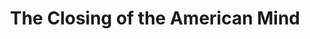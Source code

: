 ---
title: "The Closing of the American Mind"
slug: "the-closing-of-the-american-mind"
subtitle: ""
publisher: "Simon and Schuster"
published: "1988"
asin: "0671657151"
authors: 
  - allan-bloom
started: "2011-03-02"
start_year: "2011"
finished: "2011-03-02"
---